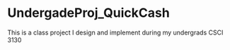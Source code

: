 # UndergadeProj_QuickCash
This is a class project I design and implement during my undergrads CSCI 3130
